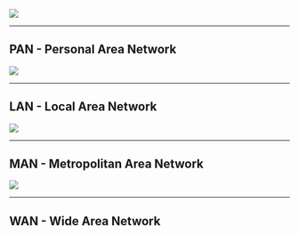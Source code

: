 ![](main.png)

---
## PAN - Personal Area Network

![](PAN.png)

---

## LAN - Local Area Network

![](LAN.png)

---

## MAN - Metropolitan Area Network

![](MAN.png)

---

## WAN - Wide Area Network

